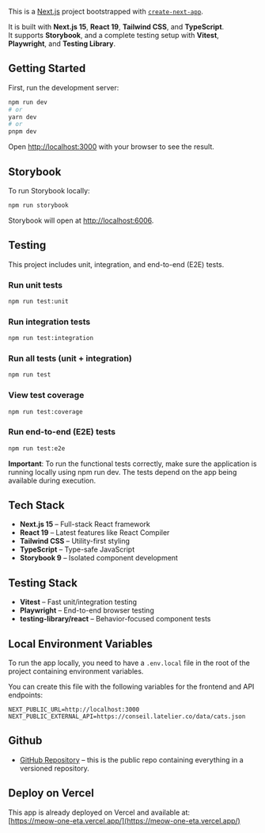 This is a [Next.js](https://nextjs.org) project bootstrapped with [`create-next-app`](https://nextjs.org/docs/app/api-reference/cli/create-next-app).

It is built with **Next.js 15**, **React 19**, **Tailwind CSS**, and **TypeScript**.  
It supports **Storybook**, and a complete testing setup with **Vitest**, **Playwright**, and **Testing Library**.

## Getting Started

First, run the development server:

```bash
npm run dev
# or
yarn dev
# or
pnpm dev
```

Open [http://localhost:3000](http://localhost:3000) with your browser to see the result.


## Storybook

To run Storybook locally:

```bash
npm run storybook
```

Storybook will open at [http://localhost:6006](http://localhost:6006).

## Testing

This project includes unit, integration, and end-to-end (E2E) tests.

### Run unit tests

```bash
npm run test:unit
```

### Run integration tests

```bash
npm run test:integration
```

### Run all tests (unit + integration)

```bash
npm run test
```

### View test coverage

```bash
npm run test:coverage
```

### Run end-to-end (E2E) tests

```bash
npm run test:e2e
```
**Important**: To run the functional tests correctly, make sure the application is running locally using npm run dev. The tests depend on the app being available during execution.

## Tech Stack

- **Next.js 15** – Full-stack React framework
- **React 19** – Latest features like React Compiler
- **Tailwind CSS** – Utility-first styling
- **TypeScript** – Type-safe JavaScript
- **Storybook 9** – Isolated component development

## Testing Stack

- **Vitest** – Fast unit/integration testing
- **Playwright** – End-to-end browser testing
- **testing-library/react** – Behavior-focused component tests

## Local Environment Variables

To run the app locally, you need to have a `.env.local` file in the root of the project containing environment variables.  

You can create this file with the following variables for the frontend and API endpoints:

```env
NEXT_PUBLIC_URL=http://localhost:3000
NEXT_PUBLIC_EXTERNAL_API=https://conseil.latelier.co/data/cats.json
```


## Github

- [GitHub Repository](https://github.com/achrafHafedh/meow) – this is the public repo containing everything in a versioned repository.

## Deploy on Vercel


This app is already deployed on Vercel and available at:  
[https://meow-one-eta.vercel.app/](https://meow-one-eta.vercel.app/)
